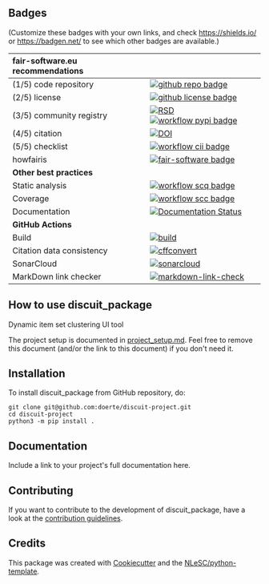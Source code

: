 ## Badges

(Customize these badges with your own links, and check https://shields.io/ or https://badgen.net/ to see which other badges are available.)

| fair-software.eu recommendations | |
| :-- | :--  |
| (1/5) code repository              | [![github repo badge](https://img.shields.io/badge/github-repo-000.svg?logo=github&labelColor=gray&color=blue)](https://github.com/doerte/discuit-project) |
| (2/5) license                      | [![github license badge](https://img.shields.io/github/license/doerte/discuit-project)](https://github.com/doerte/discuit-project) |
| (3/5) community registry           | [![RSD](https://img.shields.io/badge/rsd-discuit_package-00a3e3.svg)](https://www.research-software.nl/software/discuit_package) [![workflow pypi badge](https://img.shields.io/pypi/v/discuit_package.svg?colorB=blue)](https://pypi.python.org/project/discuit_package/) |
| (4/5) citation                     | [![DOI](https://zenodo.org/badge/DOI/<replace-with-created-DOI>.svg)](https://doi.org/<replace-with-created-DOI>) |
| (5/5) checklist                    | [![workflow cii badge](https://bestpractices.coreinfrastructure.org/projects/<replace-with-created-project-identifier>/badge)](https://bestpractices.coreinfrastructure.org/projects/<replace-with-created-project-identifier>) |
| howfairis                          | [![fair-software badge](https://img.shields.io/badge/fair--software.eu-%E2%97%8F%20%20%E2%97%8F%20%20%E2%97%8F%20%20%E2%97%8F%20%20%E2%97%8B-yellow)](https://fair-software.eu) |
| **Other best practices**           | &nbsp; |
| Static analysis                    | [![workflow scq badge](https://sonarcloud.io/api/project_badges/measure?project=doerte_discuit-project&metric=alert_status)](https://sonarcloud.io/dashboard?id=doerte_discuit-project) |
| Coverage                           | [![workflow scc badge](https://sonarcloud.io/api/project_badges/measure?project=doerte_discuit-project&metric=coverage)](https://sonarcloud.io/dashboard?id=doerte_discuit-project) |
| Documentation                      | [![Documentation Status](https://readthedocs.org/projects/discuit-project/badge/?version=latest)](https://discuit-project.readthedocs.io/en/latest/?badge=latest) |
| **GitHub Actions**                 | &nbsp; |
| Build                              | [![build](https://github.com/doerte/discuit-project/actions/workflows/build.yml/badge.svg)](https://github.com/doerte/discuit-project/actions/workflows/build.yml) |
| Citation data consistency               | [![cffconvert](https://github.com/doerte/discuit-project/actions/workflows/cffconvert.yml/badge.svg)](https://github.com/doerte/discuit-project/actions/workflows/cffconvert.yml) |
| SonarCloud                         | [![sonarcloud](https://github.com/doerte/discuit-project/actions/workflows/sonarcloud.yml/badge.svg)](https://github.com/doerte/discuit-project/actions/workflows/sonarcloud.yml) |
| MarkDown link checker              | [![markdown-link-check](https://github.com/doerte/discuit-project/actions/workflows/markdown-link-check.yml/badge.svg)](https://github.com/doerte/discuit-project/actions/workflows/markdown-link-check.yml) |

## How to use discuit_package

Dynamic item set clustering UI tool

The project setup is documented in [project_setup.md](project_setup.md). Feel free to remove this document (and/or the link to this document) if you don't need it.

## Installation

To install discuit_package from GitHub repository, do:

```console
git clone git@github.com:doerte/discuit-project.git
cd discuit-project
python3 -m pip install .
```

## Documentation

Include a link to your project's full documentation here.

## Contributing

If you want to contribute to the development of discuit_package,
have a look at the [contribution guidelines](CONTRIBUTING.md).

## Credits

This package was created with [Cookiecutter](https://github.com/audreyr/cookiecutter) and the [NLeSC/python-template](https://github.com/NLeSC/python-template).
